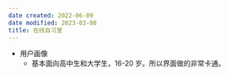 ```yaml
---
date created: 2022-06-09
date modified: 2023-03-08
title: 在线自习室
---
```

- 用户画像
	- 基本面向高中生和大学生，16-20 岁。所以界面做的非常卡通。

